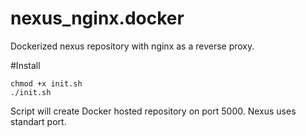 # nexus_nginx.docker
Dockerized nexus repository with nginx as a reverse proxy.

#Install
```
chmod +x init.sh
./init.sh
```

Script will create Docker hosted repository on port 5000.
Nexus uses standart port.

